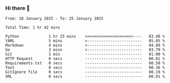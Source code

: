 ### Hi there 👋

<!--
**zhumeme/zhumeme** is a ✨ _special_ ✨ repository because its `README.md` (this file) appears on your GitHub profile.

Here are some ideas to get you started:

- 🔭 I’m currently working on ...
- 🌱 I’m currently learning ...
- 👯 I’m looking to collaborate on ...
- 🤔 I’m looking for help with ...
- 💬 Ask me about ...
- 📫 How to reach me: ...
- 😄 Pronouns: ...
- ⚡ Fun fact: ...
-->

<!--START_SECTION:waka-->

```all_time
From: 18 January 2025 - To: 25 January 2025

Total Time: 1 hr 42 mins

Python             1 hr 25 mins    >>>>>>>>>>>>>>>>>>>>>----   83.40 %
YAML               5 mins          >------------------------   05.05 %
Markdown           4 mins          >------------------------   04.89 %
Go                 3 mins          >------------------------   03.79 %
Git                1 min           -------------------------   01.00 %
HTTP Request       0 secs          -------------------------   00.81 %
Requirements.txt   0 secs          -------------------------   00.50 %
Text               0 secs          -------------------------   00.36 %
GitIgnore file     0 secs          -------------------------   00.19 %
XML                0 secs          -------------------------   00.01 %
```

<!--END_SECTION:waka-->
